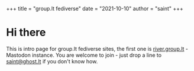 +++
title = "group.lt fediverse"
date = "2021-10-10"
author = "saint"
+++

# Hi there

This is intro page for group.lt fediverse sites, the first one is [river.group.lt](https://river.group.lt/) - Mastodon instance. You are welcome to join - just drop a line to saint@ghost.lt if you don't know how.
